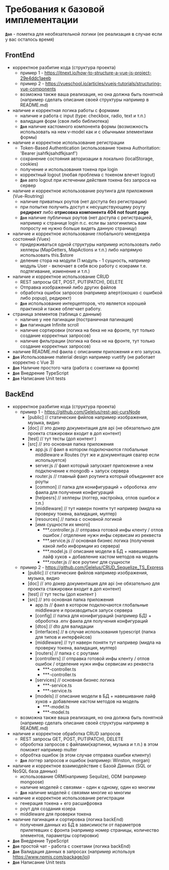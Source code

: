 # Требования к базовой имплементации

**`Доп`** - пометка для необязательной логики (ее реализация в случае если у вас осталось время)

## FrontEnd

- корректное разбитие кода (структура проекта)
  - пример 1 - https://itnext.io/how-to-structure-a-vue-js-project-29e4ddc1aeeb
  - пример 2 - https://vueschool.io/articles/vuejs-tutorials/structuring-vue-components
  - возможна также ваша реализация, но она должна быть понятной (например сделать описание своей структуры например в README.md)
- наличие и корректная логика работы с формами
  - наличие и работа с input (type: checkbox, radio, text и т.п.)
  - валидация форм (своя либо библиотека)
  - **`Доп`** наличие кастомного компонента формы (возможность использовать на нем v-model как и с обычными элементами формы)
- наличие и корректное использование регистрации
  - Token-Based Authentication (использование токена Authoritation: 'Bearer jsahfkjsahdfkjsanf')
  - сохранение состояния авторизации в локально (localStorage, cookies)
  - получение и использования токена при login
  - корректный logout (любая проблема с токеном влечет logout)
  - **`Доп`** авто logout при истечении действия токена без запроса на сервер
- наличие и корректное использование роутинга для приложения (Vue-Routring)
  - наличие приватных роутов (нет доступа без регистрации)
  - при попытке получить доступ к несуществующему роуту **редирект** либо **отрисовка компонента 404 not fount page**
  - **`Доп`** наличие публичных роутов (нет доступа с регистрацией, например к странице login п.с. если вы залогинились вам попросту не нужно больше видеть данную страницу)
- наличие и корректное использование глобального менеджера состояний (Vuex)
  - придерживаться одной структуры например использовать либо хелперы (MapGetters, MapActions и т.п.) либо напрямую использовать this.$store
  - деление стора на модули (1 модуль - 1 сущность, например модуль User - включает в себя всю работу с юзерами т.е. подтягивание, изменение и т.п.)
- наличие и корректное использование CRUD
  - REST запросы GET, POST, PUT(PATCH), DELETE
  - Отправка изображений либо других файлов
  - обработка ошибок запросов (например алерт(окошко с ошибкой либо popup), редирект)
  - **`Доп`** использование интерцепторов, что является хорошей практикой и также облегчает работу.
- страница элементов (таблица с данным)
  - наличие у нее пагинации (постраничная пагинация)
  - **`Доп`** пагинация Infinite scroll
  - наличие сортировки (логика на бека не на фронте, тут только создание корректных запросов)
  - наличие фильтрации (логика на бека не на фронте, тут только создание корректных запросов)
- наличие README.md фаила с описанием приложения и его запуска.
- **`Доп`** Использование material design например vuetify (не работает корректно с Vue 3)
- **`Доп`** Наличие простого чата (работа с сокетами на фронте)
- **`Доп`** Внедрение TypeScript
- **`Доп`** Написание Unit tests

## BackEnd

- корректное разбитие кода (структура проекта)
  - пример 1 - https://github.com/Gelelus/rest-api-cursNode
    - [public] // статические фийлов например изображения, музыка, видио
    - [doc] // это докер документация для api (не обязательно для проекта стажировки входит в доп контент)
    - [test] // тут тесты (доп контент )
    - [src] // это основная папка приложения
      - app.js // фаил в котором подключаются глобальные middleware и Routes (тут же и документация свагер если используется)
      - server.js // фаил который запускает приложение а нем подключение к mongodb + запуск сервера
      - router.js // главный фаил роутинга который объединяет все роуты
      - [common] // папка для конифигураций + оброботка .env фаила для получения конфигураций
      - [helpesrs] // хелперы (логгер, настройка, отлов ошибок и т.п.)
      - [middleware] // тут наверн понятн тут напривер (мидла на проверку токена, валидация, мултер)
      - [resources] // папка с основной логикой
      - [имя сущности их много]
        - \*\*\*.controller.js // отправка готовой инфы кленту / отлов ошибок / отделение нужн инфы сервисам из реквеста
        - \*\*\*.service.js // основная бизнес логика (получения какой либо информции из сервера)
        - \*\*\*.model.js // описание модели в БД + навешивание лайф хуков + добавление кастом методов на модель
        - \*\*\*.router.js // все роутинг для сущности
  - пример 2 - https://github.com/Gelelus/CRUD_Sequelize_TS_Express
    - [public] // статические фийлов например изображения, музыка, видио
    - [doc] // это докер документация для api (не обязательно для проекта стажировки входит в доп контент)
    - [test] // тут тесты (доп контент )
    - [src] // это основная папка приложения
      - app.ts // фаил в котором подключаются глобальные middleware и производиться запуск сервера
      - [config] // папка для конифигураций (например БД) + оброботка .env фаила для получения конфигураций
      - [dtos] // dto для валидации
      - [interfaces] // в случае использования typescript (папка для типов и интерфейсов)
      - [middleware] // тут наверн понятн тут напривер (мидла на проверку токена, валидация, мултер)
      - [routers] // папка с с роутами
      - [controllers] // отправка готовой инфы кленту / отлов ошибок / отделение нужн инфы сервисам из реквеста
        - \*\*\*-controller.ts
        - \*\*\*-controller.ts
      - [services] // основная бизнес логика
        - \*\*\*-service.ts
        - \*\*\*-service.ts
      - [models] // описание модели в БД + навешивание лайф хуков + добавление кастом методов на модель
        - \*\*\*-model.ts
        - \*\*\*-model.ts
  - возможна также ваша реализация, но она должна быть понятной (например сделать описание своей структуры например в README.md)
- наличие и корректное обработка CRUD запросов
  - REST запросы GET, POST, PUT(PATCH), DELETE
  - оброботка запросов с файлами(картинки, музыка и т.п.) в этом поможет например multer
  - обробтка ошибок (в этом случае отправка ошибки клиенту)
  - **`Доп`** логгер запросов и ошибок (например: Winston, morgan)
- наличие и корректное взаимодействие с Базой Данных (SQL or NoSQL база данных)
  - использование ORM(например Sequilze), ODM (например mongoose)
  - наличие моделей с связями - один к одному, один ко многим
  - **`Доп`** наличие моделей с связями многие ко многим
- наличие и корректное использование регистрации
  - генерация токена + его расшифровка
  - роут для создания юзера
  - middleware для проверки токена
- наличие пагинация и сортировка (логика backEnd)
  - получения данных из БД в зависимости от параметров прилетевших с фронта (например номер страницы, количество элементов, параметры сортировки)
- **`Доп`** Внедрение TypeScript
- **`Доп`** простой чат - работа с сокетами (логика backEnd)
- **`Доп`** Валидация данных в запросах (например используя https://www.npmjs.com/package/joi)
- **`Доп`** Написание Unit tests
